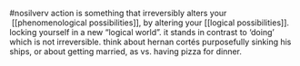 #nosilverv 
action is something that irreversibly alters your  [[phenomenological possibilities]], by altering your [[logical possibilities]]. 
locking yourself in a new “logical world”.
it stands in contrast to ‘doing’ which is not irreversible. think about hernan cortés purposefully sinking his ships, or about getting married, as vs. having pizza for dinner. 

